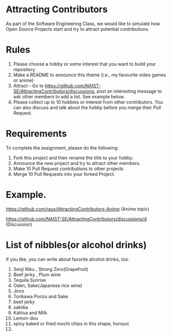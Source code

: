 # Attracting Contributors
As part of the Software Engineering Class, we would like to simulate how Open Source Projects start and try to attract potential contributions.

# Rules

1. Please choose a hobby or some interest that you want to build your repository
2. Make a README to announce this theme (i.e., my favourite video games or anime)
3. Attract - Go to https://github.com/NAIST-SE/AttractingContributors/discussions, post an interesting message to ask other members to add a list. See example below.
4. Please collect up to 10 hobbies or interest from other contributors. You can also discuss and talk about the hobby before you merge their Pull Request.

# Requirements
To complete the assignment, please do the following:
1. Fork this project and then rename the title to your hobby. 
2. Announce the new project and try to attract other members.
3. Make 10 Pull Request contributions to other projects
4. Merge 10 Pull Requests into your forked Project.

# Example. 
https://github.com/raux/AttractingContributors-Anime (Anime topic)

https://github.com/NAIST-SE/AttractingContributors/discussions/4 (Discussion)

# List of nibbles(or alcohol drinks)
If you like, you can write about favorite alcohol drinks, too.

1. Senji Niku , Strong Zero(Grapefruit)
2. Beef jerky , Plum wine  
3. Tequila Sunrise
4. Oden, Sake(Japanese rice wine)
5. Jinro
6. Torikawa Ponzu and Sake
7. beef jerky
8. sakiika
9. Kahlua and Milk
10. Lemon-dou
11. spicy baked or fried mochi chips in this shape, horoyoi
12. 
